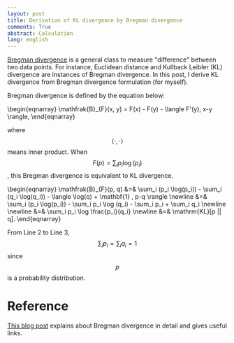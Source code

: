 ```yaml
---
layout: post
title: Derivation of KL divergence by Bregman divergence
comments: True
abstract: Calculation
lang: english
---
```


[Bregman divergence](https://en.wikipedia.org/wiki/Bregman_divergence) is a general class to measure "difference" between two data points.
For instance, Euclidean distance and Kullback Leibler (KL) divergence are instances of Bregman divergence.
In this post, I derive KL divergence from Bregman divergence formulation (for myself).

Bregman divergence is defined by the equation below:

\begin{eqnarray}
    \mathfrak{B}_{F}(x, y) = F(x) - F(y) - \langle F'(y), x-y \rangle,
\end{eqnarray}

where $$\langle \cdot, \cdot \rangle$$ means inner product. When $$F(p) = \sum_i p_i \log(p_i)$$, this Bregman divergence is equivalent to KL divergence.

\begin{eqnarray}
\mathfrak{B}_{F}(p, q) &=& \sum_i (p_i \log(p_i))
                      - \sum_i (q_i \log(q_i))
                      - \langle  \log(q) + \mathbf{1} ,  p-q \rangle \newline
                  &=& \sum_i (p_i \log(p_i))
                      - \sum_i p_i \log (q_i) - \sum_i p_i + \sum_i q_i \newline \newline
                  &=& \sum_i p_i \log \frac{p_i}{q_i} \newline
                  &=& \mathrm{KL}[p || q].
\end{eqnarray}

From Line 2 to Line 3, $$\sum_i p_i = \sum_i q_i = 1$$ since $$p$$ is a probability distribution.

# Reference

[This blog post](http://mark.reid.name/blog/meet-the-bregman-divergences.html) explains about Bregman divergence in detail and gives useful links.
